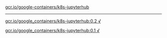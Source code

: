 [gcr.io/google-containers/k8s-jupyterhub](https://hub.docker.com/r/anjia0532/k8s-jupyterhub/tags/) 

----
[gcr.io/google_containers/k8s-jupyterhub:0.2 √](https://hub.docker.com/r/anjia0532/k8s-jupyterhub/tags/)

[gcr.io/google_containers/k8s-jupyterhub:0.1 √](https://hub.docker.com/r/anjia0532/k8s-jupyterhub/tags/)

